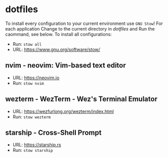 # dotfiles

To install every configuration to your current environment use
`GNU Stow`! For each application Change to the current directory in
*dotfiles* and Run the caommand, see below. To install all
configurations:

* Run: `stow all`
* URL: https://www.gnu.org/software/stow/

## nvim - neovim: Vim-based text editor

* URL: https://neovim.io
* Run: `stow nvim`

## wezterm - WezTerm - Wez's Terminal Emulator

* URL: https://wezfurlong.org/wezterm/index.html
* Run: `stow wezterm`

## starship - Cross-Shell Prompt

* URL: https://starship.rs
* Run: `stow starship`
